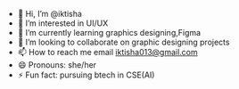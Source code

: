 - 👋 Hi, I’m @iktisha
- 👀 I’m interested in UI/UX 
- 🌱 I’m currently learning graphics designing,Figma
- 💞️ I’m looking to collaborate on graphic designing projects
- 📫 How to reach me email iktisha013@gmail.com
- 😄 Pronouns: she/her
- ⚡ Fun fact: pursuing btech in CSE(AI)

<!---
iktisha/iktisha is a ✨ special ✨ repository because its `README.md` (this file) appears on your GitHub profile.
You can click the Preview link to take a look at your changes.
--->
